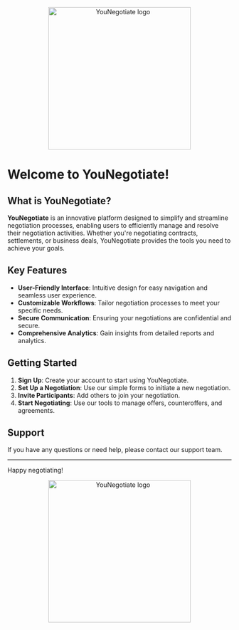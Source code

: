 <p align="center">
    <a
        href="younegotiate.com"
        target="_blank"
    >
        <picture>
            <img
                width="320px"
                alt="YouNegotiate logo"
                src="https://creditor.younegotiate.com/images/logo.svg"
            >
        </picture>
    </a>
</p>

# Welcome to **YouNegotiate**!

## What is YouNegotiate?

**YouNegotiate** is an innovative platform designed to simplify and streamline negotiation processes, enabling users to efficiently manage and resolve their negotiation activities. Whether you're negotiating contracts, settlements, or business deals, YouNegotiate provides the tools you need to achieve your goals.

## Key Features

- **User-Friendly Interface**: Intuitive design for easy navigation and seamless user experience.
- **Customizable Workflows**: Tailor negotiation processes to meet your specific needs.
- **Secure Communication**: Ensuring your negotiations are confidential and secure.
- **Comprehensive Analytics**: Gain insights from detailed reports and analytics.

## Getting Started

1. **Sign Up**: Create your account to start using YouNegotiate.
2. **Set Up a Negotiation**: Use our simple forms to initiate a new negotiation.
3. **Invite Participants**: Add others to join your negotiation.
4. **Start Negotiating**: Use our tools to manage offers, counteroffers, and agreements.

## Support

If you have any questions or need help, please contact our support team.

---

Happy negotiating!

<p align="center">
    <a
        href="https://creditor.younegotiate.com"
        target="_blank"
    >
        <picture>
            <img
                width="320px"
                alt="YouNegotiate logo"
                src="./public/images/logo.svg"
            >
        </picture>
    </a>
</p>
